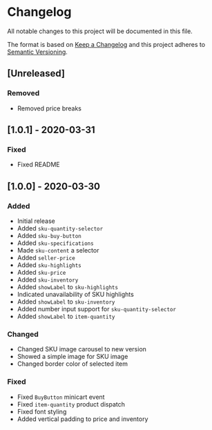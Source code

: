 # Changelog

All notable changes to this project will be documented in this file.

The format is based on [Keep a Changelog](http://keepachangelog.com/en/1.0.0/)
and this project adheres to [Semantic Versioning](http://semver.org/spec/v2.0.0.html).

## [Unreleased]

### Removed

- Removed price breaks

## [1.0.1] - 2020-03-31

### Fixed

- Fixed README

## [1.0.0] - 2020-03-30

### Added

- Initial release
- Added `sku-quantity-selector`
- Added `sku-buy-button`
- Added `sku-specifications`
- Made `sku-content` a selector
- Added `seller-price`
- Added `sku-highlights`
- Added `sku-price`
- Added `sku-inventory`
- Added `showLabel` to `sku-highlights`
- Indicated unavailability of SKU highlights
- Added `showLabel` to `sku-inventory`
- Added number input support for `sku-quantity-selector`
- Added `showLabel` to `item-quantity`

### Changed

- Changed SKU image carousel to new version
- Showed a simple image for SKU image
- Changed border color of selected item

### Fixed

- Fixed `BuyButton` minicart event
- Fixed `item-quantity` product dispatch
- Fixed font styling
- Added vertical padding to price and inventory
